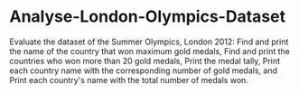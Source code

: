 # Analyse-London-Olympics-Dataset
Evaluate the dataset of the Summer Olympics, London 2012:
Find and print the name of the country that won maximum gold medals,
Find and print the countries who won more than 20 gold medals,
Print the medal tally,
Print each country name with the corresponding number of gold medals, and
Print each country's name with the total number of medals won.
